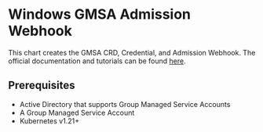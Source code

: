 # Windows GMSA Admission Webhook

This chart creates the GMSA CRD, Credential, and Admission Webhook. The official documentation and tutorials can be found [here](https://github.com/kubernetes-sigs/windows-gmsa).

## Prerequisites

- Active Directory that supports Group Managed Service Accounts
- A Group Managed Service Account
- Kubernetes v1.21+
